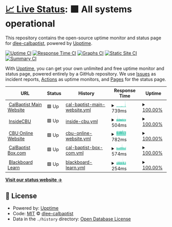 # [📈 Live Status](https://dlee-calbaptist.github.io/monitor): <!--live status--> **🟩 All systems operational**

This repository contains the open-source uptime monitor and status page for [dlee-calbaptist](https://dlee-calbaptist.github.io/monitor), powered by [Upptime](https://github.com/upptime/upptime).

[![Uptime CI](https://github.com/dlee-calbaptist/monitor/workflows/Uptime%20CI/badge.svg)](https://github.com/dlee-calbaptist/monitor/actions?query=workflow%3A%22Uptime+CI%22)
[![Response Time CI](https://github.com/dlee-calbaptist/monitor/workflows/Response%20Time%20CI/badge.svg)](https://github.com/dlee-calbaptist/monitor/actions?query=workflow%3A%22Response+Time+CI%22)
[![Graphs CI](https://github.com/dlee-calbaptist/monitor/workflows/Graphs%20CI/badge.svg)](https://github.com/dlee-calbaptist/monitor/actions?query=workflow%3A%22Graphs+CI%22)
[![Static Site CI](https://github.com/dlee-calbaptist/monitor/workflows/Static%20Site%20CI/badge.svg)](https://github.com/dlee-calbaptist/monitor/actions?query=workflow%3A%22Static+Site+CI%22)
[![Summary CI](https://github.com/dlee-calbaptist/monitor/workflows/Summary%20CI/badge.svg)](https://github.com/dlee-calbaptist/monitor/actions?query=workflow%3A%22Summary+CI%22)

With [Upptime](https://upptime.js.org), you can get your own unlimited and free uptime monitor and status page, powered entirely by a GitHub repository. We use [Issues](https://github.com/dlee-calbaptist/monitor/issues) as incident reports, [Actions](https://github.com/dlee-calbaptist/monitor/actions) as uptime monitors, and [Pages](https://dlee-calbaptist.github.io/monitor) for the status page.

<!--start: status pages-->
<!-- This summary is generated by Upptime (https://github.com/upptime/upptime) -->
<!-- Do not edit this manually, your changes will be overwritten -->
<!-- prettier-ignore -->
| URL | Status | History | Response Time | Uptime |
| --- | ------ | ------- | ------------- | ------ |
| <img alt="" src="https://icons.duckduckgo.com/ip3/www.calbaptist.edu.ico" height="13"> [CalBaptist Main Website](https://www.calbaptist.edu) | 🟩 Up | [cal-baptist-main-website.yml](https://github.com/dlee-calbaptist/monitor/commits/HEAD/history/cal-baptist-main-website.yml) | <details><summary><img alt="Response time graph" src="./graphs/cal-baptist-main-website/response-time-week.png" height="20"> 739ms</summary><br><a href="https://dlee-calbaptist.github.io/monitor/history/cal-baptist-main-website"><img alt="Response time 709" src="https://img.shields.io/endpoint?url=https%3A%2F%2Fraw.githubusercontent.com%2Fdlee-calbaptist%2Fmonitor%2FHEAD%2Fapi%2Fcal-baptist-main-website%2Fresponse-time.json"></a><br><a href="https://dlee-calbaptist.github.io/monitor/history/cal-baptist-main-website"><img alt="24-hour response time 1192" src="https://img.shields.io/endpoint?url=https%3A%2F%2Fraw.githubusercontent.com%2Fdlee-calbaptist%2Fmonitor%2FHEAD%2Fapi%2Fcal-baptist-main-website%2Fresponse-time-day.json"></a><br><a href="https://dlee-calbaptist.github.io/monitor/history/cal-baptist-main-website"><img alt="7-day response time 739" src="https://img.shields.io/endpoint?url=https%3A%2F%2Fraw.githubusercontent.com%2Fdlee-calbaptist%2Fmonitor%2FHEAD%2Fapi%2Fcal-baptist-main-website%2Fresponse-time-week.json"></a><br><a href="https://dlee-calbaptist.github.io/monitor/history/cal-baptist-main-website"><img alt="30-day response time 703" src="https://img.shields.io/endpoint?url=https%3A%2F%2Fraw.githubusercontent.com%2Fdlee-calbaptist%2Fmonitor%2FHEAD%2Fapi%2Fcal-baptist-main-website%2Fresponse-time-month.json"></a><br><a href="https://dlee-calbaptist.github.io/monitor/history/cal-baptist-main-website"><img alt="1-year response time 709" src="https://img.shields.io/endpoint?url=https%3A%2F%2Fraw.githubusercontent.com%2Fdlee-calbaptist%2Fmonitor%2FHEAD%2Fapi%2Fcal-baptist-main-website%2Fresponse-time-year.json"></a></details> | <details><summary><a href="https://dlee-calbaptist.github.io/monitor/history/cal-baptist-main-website">100.00%</a></summary><a href="https://dlee-calbaptist.github.io/monitor/history/cal-baptist-main-website"><img alt="All-time uptime 99.91%" src="https://img.shields.io/endpoint?url=https%3A%2F%2Fraw.githubusercontent.com%2Fdlee-calbaptist%2Fmonitor%2FHEAD%2Fapi%2Fcal-baptist-main-website%2Fuptime.json"></a><br><a href="https://dlee-calbaptist.github.io/monitor/history/cal-baptist-main-website"><img alt="24-hour uptime 100.00%" src="https://img.shields.io/endpoint?url=https%3A%2F%2Fraw.githubusercontent.com%2Fdlee-calbaptist%2Fmonitor%2FHEAD%2Fapi%2Fcal-baptist-main-website%2Fuptime-day.json"></a><br><a href="https://dlee-calbaptist.github.io/monitor/history/cal-baptist-main-website"><img alt="7-day uptime 100.00%" src="https://img.shields.io/endpoint?url=https%3A%2F%2Fraw.githubusercontent.com%2Fdlee-calbaptist%2Fmonitor%2FHEAD%2Fapi%2Fcal-baptist-main-website%2Fuptime-week.json"></a><br><a href="https://dlee-calbaptist.github.io/monitor/history/cal-baptist-main-website"><img alt="30-day uptime 100.00%" src="https://img.shields.io/endpoint?url=https%3A%2F%2Fraw.githubusercontent.com%2Fdlee-calbaptist%2Fmonitor%2FHEAD%2Fapi%2Fcal-baptist-main-website%2Fuptime-month.json"></a><br><a href="https://dlee-calbaptist.github.io/monitor/history/cal-baptist-main-website"><img alt="1-year uptime 99.91%" src="https://img.shields.io/endpoint?url=https%3A%2F%2Fraw.githubusercontent.com%2Fdlee-calbaptist%2Fmonitor%2FHEAD%2Fapi%2Fcal-baptist-main-website%2Fuptime-year.json"></a></details>
| <img alt="" src="https://icons.duckduckgo.com/ip3/insidecbu.calbaptist.edu.ico" height="13"> [InsideCBU](https://insidecbu.calbaptist.edu) | 🟩 Up | [inside-cbu.yml](https://github.com/dlee-calbaptist/monitor/commits/HEAD/history/inside-cbu.yml) | <details><summary><img alt="Response time graph" src="./graphs/inside-cbu/response-time-week.png" height="20"> 504ms</summary><br><a href="https://dlee-calbaptist.github.io/monitor/history/inside-cbu"><img alt="Response time 532" src="https://img.shields.io/endpoint?url=https%3A%2F%2Fraw.githubusercontent.com%2Fdlee-calbaptist%2Fmonitor%2FHEAD%2Fapi%2Finside-cbu%2Fresponse-time.json"></a><br><a href="https://dlee-calbaptist.github.io/monitor/history/inside-cbu"><img alt="24-hour response time 491" src="https://img.shields.io/endpoint?url=https%3A%2F%2Fraw.githubusercontent.com%2Fdlee-calbaptist%2Fmonitor%2FHEAD%2Fapi%2Finside-cbu%2Fresponse-time-day.json"></a><br><a href="https://dlee-calbaptist.github.io/monitor/history/inside-cbu"><img alt="7-day response time 504" src="https://img.shields.io/endpoint?url=https%3A%2F%2Fraw.githubusercontent.com%2Fdlee-calbaptist%2Fmonitor%2FHEAD%2Fapi%2Finside-cbu%2Fresponse-time-week.json"></a><br><a href="https://dlee-calbaptist.github.io/monitor/history/inside-cbu"><img alt="30-day response time 497" src="https://img.shields.io/endpoint?url=https%3A%2F%2Fraw.githubusercontent.com%2Fdlee-calbaptist%2Fmonitor%2FHEAD%2Fapi%2Finside-cbu%2Fresponse-time-month.json"></a><br><a href="https://dlee-calbaptist.github.io/monitor/history/inside-cbu"><img alt="1-year response time 532" src="https://img.shields.io/endpoint?url=https%3A%2F%2Fraw.githubusercontent.com%2Fdlee-calbaptist%2Fmonitor%2FHEAD%2Fapi%2Finside-cbu%2Fresponse-time-year.json"></a></details> | <details><summary><a href="https://dlee-calbaptist.github.io/monitor/history/inside-cbu">100.00%</a></summary><a href="https://dlee-calbaptist.github.io/monitor/history/inside-cbu"><img alt="All-time uptime 99.86%" src="https://img.shields.io/endpoint?url=https%3A%2F%2Fraw.githubusercontent.com%2Fdlee-calbaptist%2Fmonitor%2FHEAD%2Fapi%2Finside-cbu%2Fuptime.json"></a><br><a href="https://dlee-calbaptist.github.io/monitor/history/inside-cbu"><img alt="24-hour uptime 100.00%" src="https://img.shields.io/endpoint?url=https%3A%2F%2Fraw.githubusercontent.com%2Fdlee-calbaptist%2Fmonitor%2FHEAD%2Fapi%2Finside-cbu%2Fuptime-day.json"></a><br><a href="https://dlee-calbaptist.github.io/monitor/history/inside-cbu"><img alt="7-day uptime 100.00%" src="https://img.shields.io/endpoint?url=https%3A%2F%2Fraw.githubusercontent.com%2Fdlee-calbaptist%2Fmonitor%2FHEAD%2Fapi%2Finside-cbu%2Fuptime-week.json"></a><br><a href="https://dlee-calbaptist.github.io/monitor/history/inside-cbu"><img alt="30-day uptime 100.00%" src="https://img.shields.io/endpoint?url=https%3A%2F%2Fraw.githubusercontent.com%2Fdlee-calbaptist%2Fmonitor%2FHEAD%2Fapi%2Finside-cbu%2Fuptime-month.json"></a><br><a href="https://dlee-calbaptist.github.io/monitor/history/inside-cbu"><img alt="1-year uptime 99.86%" src="https://img.shields.io/endpoint?url=https%3A%2F%2Fraw.githubusercontent.com%2Fdlee-calbaptist%2Fmonitor%2FHEAD%2Fapi%2Finside-cbu%2Fuptime-year.json"></a></details>
| <img alt="" src="https://icons.duckduckgo.com/ip3/cbuonline.edu.ico" height="13"> [CBU Online Website](https://cbuonline.edu) | 🟩 Up | [cbu-online-website.yml](https://github.com/dlee-calbaptist/monitor/commits/HEAD/history/cbu-online-website.yml) | <details><summary><img alt="Response time graph" src="./graphs/cbu-online-website/response-time-week.png" height="20"> 782ms</summary><br><a href="https://dlee-calbaptist.github.io/monitor/history/cbu-online-website"><img alt="Response time 1083" src="https://img.shields.io/endpoint?url=https%3A%2F%2Fraw.githubusercontent.com%2Fdlee-calbaptist%2Fmonitor%2FHEAD%2Fapi%2Fcbu-online-website%2Fresponse-time.json"></a><br><a href="https://dlee-calbaptist.github.io/monitor/history/cbu-online-website"><img alt="24-hour response time 781" src="https://img.shields.io/endpoint?url=https%3A%2F%2Fraw.githubusercontent.com%2Fdlee-calbaptist%2Fmonitor%2FHEAD%2Fapi%2Fcbu-online-website%2Fresponse-time-day.json"></a><br><a href="https://dlee-calbaptist.github.io/monitor/history/cbu-online-website"><img alt="7-day response time 782" src="https://img.shields.io/endpoint?url=https%3A%2F%2Fraw.githubusercontent.com%2Fdlee-calbaptist%2Fmonitor%2FHEAD%2Fapi%2Fcbu-online-website%2Fresponse-time-week.json"></a><br><a href="https://dlee-calbaptist.github.io/monitor/history/cbu-online-website"><img alt="30-day response time 793" src="https://img.shields.io/endpoint?url=https%3A%2F%2Fraw.githubusercontent.com%2Fdlee-calbaptist%2Fmonitor%2FHEAD%2Fapi%2Fcbu-online-website%2Fresponse-time-month.json"></a><br><a href="https://dlee-calbaptist.github.io/monitor/history/cbu-online-website"><img alt="1-year response time 1083" src="https://img.shields.io/endpoint?url=https%3A%2F%2Fraw.githubusercontent.com%2Fdlee-calbaptist%2Fmonitor%2FHEAD%2Fapi%2Fcbu-online-website%2Fresponse-time-year.json"></a></details> | <details><summary><a href="https://dlee-calbaptist.github.io/monitor/history/cbu-online-website">100.00%</a></summary><a href="https://dlee-calbaptist.github.io/monitor/history/cbu-online-website"><img alt="All-time uptime 96.72%" src="https://img.shields.io/endpoint?url=https%3A%2F%2Fraw.githubusercontent.com%2Fdlee-calbaptist%2Fmonitor%2FHEAD%2Fapi%2Fcbu-online-website%2Fuptime.json"></a><br><a href="https://dlee-calbaptist.github.io/monitor/history/cbu-online-website"><img alt="24-hour uptime 100.00%" src="https://img.shields.io/endpoint?url=https%3A%2F%2Fraw.githubusercontent.com%2Fdlee-calbaptist%2Fmonitor%2FHEAD%2Fapi%2Fcbu-online-website%2Fuptime-day.json"></a><br><a href="https://dlee-calbaptist.github.io/monitor/history/cbu-online-website"><img alt="7-day uptime 100.00%" src="https://img.shields.io/endpoint?url=https%3A%2F%2Fraw.githubusercontent.com%2Fdlee-calbaptist%2Fmonitor%2FHEAD%2Fapi%2Fcbu-online-website%2Fuptime-week.json"></a><br><a href="https://dlee-calbaptist.github.io/monitor/history/cbu-online-website"><img alt="30-day uptime 100.00%" src="https://img.shields.io/endpoint?url=https%3A%2F%2Fraw.githubusercontent.com%2Fdlee-calbaptist%2Fmonitor%2FHEAD%2Fapi%2Fcbu-online-website%2Fuptime-month.json"></a><br><a href="https://dlee-calbaptist.github.io/monitor/history/cbu-online-website"><img alt="1-year uptime 96.72%" src="https://img.shields.io/endpoint?url=https%3A%2F%2Fraw.githubusercontent.com%2Fdlee-calbaptist%2Fmonitor%2FHEAD%2Fapi%2Fcbu-online-website%2Fuptime-year.json"></a></details>
| <img alt="" src="https://icons.duckduckgo.com/ip3/calbaptist.app.box.com.ico" height="13"> [CalBaptist Box.com](https://calbaptist.app.box.com) | 🟩 Up | [cal-baptist-box-com.yml](https://github.com/dlee-calbaptist/monitor/commits/HEAD/history/cal-baptist-box-com.yml) | <details><summary><img alt="Response time graph" src="./graphs/cal-baptist-box-com/response-time-week.png" height="20"> 574ms</summary><br><a href="https://dlee-calbaptist.github.io/monitor/history/cal-baptist-box-com"><img alt="Response time 640" src="https://img.shields.io/endpoint?url=https%3A%2F%2Fraw.githubusercontent.com%2Fdlee-calbaptist%2Fmonitor%2FHEAD%2Fapi%2Fcal-baptist-box-com%2Fresponse-time.json"></a><br><a href="https://dlee-calbaptist.github.io/monitor/history/cal-baptist-box-com"><img alt="24-hour response time 569" src="https://img.shields.io/endpoint?url=https%3A%2F%2Fraw.githubusercontent.com%2Fdlee-calbaptist%2Fmonitor%2FHEAD%2Fapi%2Fcal-baptist-box-com%2Fresponse-time-day.json"></a><br><a href="https://dlee-calbaptist.github.io/monitor/history/cal-baptist-box-com"><img alt="7-day response time 574" src="https://img.shields.io/endpoint?url=https%3A%2F%2Fraw.githubusercontent.com%2Fdlee-calbaptist%2Fmonitor%2FHEAD%2Fapi%2Fcal-baptist-box-com%2Fresponse-time-week.json"></a><br><a href="https://dlee-calbaptist.github.io/monitor/history/cal-baptist-box-com"><img alt="30-day response time 610" src="https://img.shields.io/endpoint?url=https%3A%2F%2Fraw.githubusercontent.com%2Fdlee-calbaptist%2Fmonitor%2FHEAD%2Fapi%2Fcal-baptist-box-com%2Fresponse-time-month.json"></a><br><a href="https://dlee-calbaptist.github.io/monitor/history/cal-baptist-box-com"><img alt="1-year response time 640" src="https://img.shields.io/endpoint?url=https%3A%2F%2Fraw.githubusercontent.com%2Fdlee-calbaptist%2Fmonitor%2FHEAD%2Fapi%2Fcal-baptist-box-com%2Fresponse-time-year.json"></a></details> | <details><summary><a href="https://dlee-calbaptist.github.io/monitor/history/cal-baptist-box-com">100.00%</a></summary><a href="https://dlee-calbaptist.github.io/monitor/history/cal-baptist-box-com"><img alt="All-time uptime 99.99%" src="https://img.shields.io/endpoint?url=https%3A%2F%2Fraw.githubusercontent.com%2Fdlee-calbaptist%2Fmonitor%2FHEAD%2Fapi%2Fcal-baptist-box-com%2Fuptime.json"></a><br><a href="https://dlee-calbaptist.github.io/monitor/history/cal-baptist-box-com"><img alt="24-hour uptime 100.00%" src="https://img.shields.io/endpoint?url=https%3A%2F%2Fraw.githubusercontent.com%2Fdlee-calbaptist%2Fmonitor%2FHEAD%2Fapi%2Fcal-baptist-box-com%2Fuptime-day.json"></a><br><a href="https://dlee-calbaptist.github.io/monitor/history/cal-baptist-box-com"><img alt="7-day uptime 100.00%" src="https://img.shields.io/endpoint?url=https%3A%2F%2Fraw.githubusercontent.com%2Fdlee-calbaptist%2Fmonitor%2FHEAD%2Fapi%2Fcal-baptist-box-com%2Fuptime-week.json"></a><br><a href="https://dlee-calbaptist.github.io/monitor/history/cal-baptist-box-com"><img alt="30-day uptime 100.00%" src="https://img.shields.io/endpoint?url=https%3A%2F%2Fraw.githubusercontent.com%2Fdlee-calbaptist%2Fmonitor%2FHEAD%2Fapi%2Fcal-baptist-box-com%2Fuptime-month.json"></a><br><a href="https://dlee-calbaptist.github.io/monitor/history/cal-baptist-box-com"><img alt="1-year uptime 99.99%" src="https://img.shields.io/endpoint?url=https%3A%2F%2Fraw.githubusercontent.com%2Fdlee-calbaptist%2Fmonitor%2FHEAD%2Fapi%2Fcal-baptist-box-com%2Fuptime-year.json"></a></details>
| <img alt="" src="https://icons.duckduckgo.com/ip3/calbaptist.blackboard.com.ico" height="13"> [Blackboard Learn](https://calbaptist.blackboard.com) | 🟩 Up | [blackboard-learn.yml](https://github.com/dlee-calbaptist/monitor/commits/HEAD/history/blackboard-learn.yml) | <details><summary><img alt="Response time graph" src="./graphs/blackboard-learn/response-time-week.png" height="20"> 254ms</summary><br><a href="https://dlee-calbaptist.github.io/monitor/history/blackboard-learn"><img alt="Response time 302" src="https://img.shields.io/endpoint?url=https%3A%2F%2Fraw.githubusercontent.com%2Fdlee-calbaptist%2Fmonitor%2FHEAD%2Fapi%2Fblackboard-learn%2Fresponse-time.json"></a><br><a href="https://dlee-calbaptist.github.io/monitor/history/blackboard-learn"><img alt="24-hour response time 235" src="https://img.shields.io/endpoint?url=https%3A%2F%2Fraw.githubusercontent.com%2Fdlee-calbaptist%2Fmonitor%2FHEAD%2Fapi%2Fblackboard-learn%2Fresponse-time-day.json"></a><br><a href="https://dlee-calbaptist.github.io/monitor/history/blackboard-learn"><img alt="7-day response time 254" src="https://img.shields.io/endpoint?url=https%3A%2F%2Fraw.githubusercontent.com%2Fdlee-calbaptist%2Fmonitor%2FHEAD%2Fapi%2Fblackboard-learn%2Fresponse-time-week.json"></a><br><a href="https://dlee-calbaptist.github.io/monitor/history/blackboard-learn"><img alt="30-day response time 266" src="https://img.shields.io/endpoint?url=https%3A%2F%2Fraw.githubusercontent.com%2Fdlee-calbaptist%2Fmonitor%2FHEAD%2Fapi%2Fblackboard-learn%2Fresponse-time-month.json"></a><br><a href="https://dlee-calbaptist.github.io/monitor/history/blackboard-learn"><img alt="1-year response time 302" src="https://img.shields.io/endpoint?url=https%3A%2F%2Fraw.githubusercontent.com%2Fdlee-calbaptist%2Fmonitor%2FHEAD%2Fapi%2Fblackboard-learn%2Fresponse-time-year.json"></a></details> | <details><summary><a href="https://dlee-calbaptist.github.io/monitor/history/blackboard-learn">100.00%</a></summary><a href="https://dlee-calbaptist.github.io/monitor/history/blackboard-learn"><img alt="All-time uptime 100.00%" src="https://img.shields.io/endpoint?url=https%3A%2F%2Fraw.githubusercontent.com%2Fdlee-calbaptist%2Fmonitor%2FHEAD%2Fapi%2Fblackboard-learn%2Fuptime.json"></a><br><a href="https://dlee-calbaptist.github.io/monitor/history/blackboard-learn"><img alt="24-hour uptime 100.00%" src="https://img.shields.io/endpoint?url=https%3A%2F%2Fraw.githubusercontent.com%2Fdlee-calbaptist%2Fmonitor%2FHEAD%2Fapi%2Fblackboard-learn%2Fuptime-day.json"></a><br><a href="https://dlee-calbaptist.github.io/monitor/history/blackboard-learn"><img alt="7-day uptime 100.00%" src="https://img.shields.io/endpoint?url=https%3A%2F%2Fraw.githubusercontent.com%2Fdlee-calbaptist%2Fmonitor%2FHEAD%2Fapi%2Fblackboard-learn%2Fuptime-week.json"></a><br><a href="https://dlee-calbaptist.github.io/monitor/history/blackboard-learn"><img alt="30-day uptime 100.00%" src="https://img.shields.io/endpoint?url=https%3A%2F%2Fraw.githubusercontent.com%2Fdlee-calbaptist%2Fmonitor%2FHEAD%2Fapi%2Fblackboard-learn%2Fuptime-month.json"></a><br><a href="https://dlee-calbaptist.github.io/monitor/history/blackboard-learn"><img alt="1-year uptime 100.00%" src="https://img.shields.io/endpoint?url=https%3A%2F%2Fraw.githubusercontent.com%2Fdlee-calbaptist%2Fmonitor%2FHEAD%2Fapi%2Fblackboard-learn%2Fuptime-year.json"></a></details>

<!--end: status pages-->

[**Visit our status website →**](https://dlee-calbaptist.github.io/monitor)

## 📄 License

- Powered by: [Upptime](https://github.com/upptime/upptime)
- Code: [MIT](./LICENSE) © [dlee-calbaptist](https://dlee-calbaptist.github.io/monitor)
- Data in the `./history` directory: [Open Database License](https://opendatacommons.org/licenses/odbl/1-0/)
